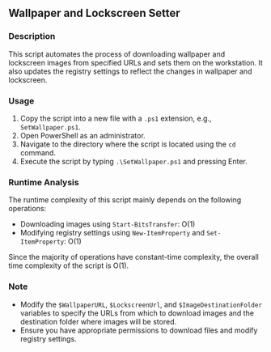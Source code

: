 ## Wallpaper and Lockscreen Setter


### Description
This script automates the process of downloading wallpaper and lockscreen images from specified URLs and sets them on the workstation. It also updates the registry settings to reflect the changes in wallpaper and lockscreen.

### Usage
1. Copy the script into a new file with a `.ps1` extension, e.g., `SetWallpaper.ps1`.
2. Open PowerShell as an administrator.
3. Navigate to the directory where the script is located using the `cd` command.
4. Execute the script by typing `.\SetWallpaper.ps1` and pressing Enter.

### Runtime Analysis

The runtime complexity of this script mainly depends on the following operations:

- Downloading images using `Start-BitsTransfer`: O(1)
- Modifying registry settings using `New-ItemProperty` and `Set-ItemProperty`: O(1)

Since the majority of operations have constant-time complexity, the overall time complexity of the script is O(1).

### Note
- Modify the `$WallpaperURL`, `$LockscreenUrl`, and `$ImageDestinationFolder` variables to specify the URLs from which to download images and the destination folder where images will be stored.
- Ensure you have appropriate permissions to download files and modify registry settings.
